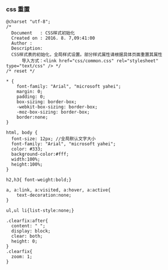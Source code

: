 ### css 重置 ###
	@charset "utf-8";  
	/*  
	  Document   : CSS样式初始化  
	  Created on : 2016. 8. 7,09:41:00  
	  Author :  
	  Description:  
	  CSS样式表的初始化，全局样式设置。部分样式属性请根据具体页面重置其属性  
	      导入方式：<link href="css/common.css" rel="stylesheet" type="text/css" /> */  
	/* reset */  
	
    * {
        font-family: "Arial", "microsoft yahei"; 
        margin: 0; 
        padding: 0; 
        box-sizing: border-box; 
        -webkit-box-sizing: border-box; 
        -moz-box-sizing: border-box; 
        border:none;
    }
    
    html, body {
      font-size: 12px; //全局默认文字大小
      font-family: "Arial", "microsoft yahei";
      color: #333;
      background-color:#fff;
      width:100%;
      height:100%; 
    }
    
    h2,h3{ font-weight:bold;}
    
    a, a:link, a:visited, a:hover, a:active{
        text-decoration:none;
    }
    
    ul,ul li{list-style:none;}
    
    .clearfix:after{
      content: " ";
      display: block;
      clear: both;
      height: 0;
    }
    .clearfix{
      zoom: 1;
    }

		
 
